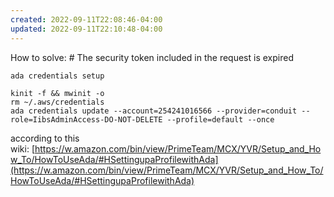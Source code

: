 ```yaml
---
created: 2022-09-11T22:08:46-04:00
updated: 2022-09-11T22:10:48-04:00
---
```


How to solve: # The security token included in the request is expired

```
ada credentials setup
```

```
kinit -f && mwinit -o
rm ~/.aws/credentials
ada credentials update --account=254241016566 --provider=conduit --role=IibsAdminAccess-DO-NOT-DELETE --profile=default --once
```

according to this wiki: [https://w.amazon.com/bin/view/PrimeTeam/MCX/YVR/Setup_and_How_To/HowToUseAda/#HSettingupaProfilewithAda](https://w.amazon.com/bin/view/PrimeTeam/MCX/YVR/Setup_and_How_To/HowToUseAda/#HSettingupaProfilewithAda)

